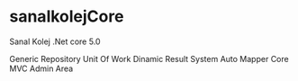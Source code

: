 # sanalkolejCore
Sanal Kolej .Net core 5.0

Generic Repository
Unit Of Work
Dinamic Result System
Auto Mapper
Core MVC
Admin Area

